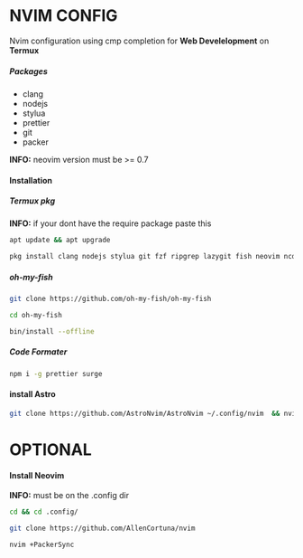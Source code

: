 
# NVIM CONFIG
Nvim configuration using cmp completion for **Web Develelopment** on **Termux**

##### Packages 
- clang
- nodejs
- stylua
- prettier
- git
- packer

**INFO:** neovim version must be >= 0.7 

#### Installation
##### Termux pkg
**INFO:** if your dont have the require package paste this
```sh
apt update && apt upgrade
```
```sh 
pkg install clang nodejs stylua git fzf ripgrep lazygit fish neovim ncdu gh tmux
```


##### oh-my-fish
```sh
git clone https://github.com/oh-my-fish/oh-my-fish
```
```sh
cd oh-my-fish
```
```sh
bin/install --offline
```

##### Code Formater
```sh 
npm i -g prettier surge
```

#### install Astro
```sh
git clone https://github.com/AstroNvim/AstroNvim ~/.config/nvim  && nvim +PackerSync

```

# OPTIONAL
#### Install Neovim
**INFO:** must be on the .config dir
```sh 
cd && cd .config/
```
```sh 
git clone https://github.com/AllenCortuna/nvim
```
```sh 
nvim +PackerSync
```

